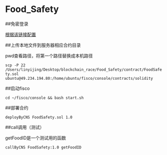 # Food_Safety
##免密登录

[根据该链接配置](<https://blog.csdn.net/github_35817521/article/details/53458217>)

##上传本地文件到服务器相应合约目录

pwd查看路径，将第一个路径替换成本机路径

`scp -P 22 /Users/linyijing/Desktop/blockchain_race/Food_Safety/contract/FoodSafety.sol ubuntu@49.234.194.80:/home/ubuntu/fisco/console/contracts/solidity`

##启动fisco

`cd ~/fisco/console && bash start.sh`

##部署合约

`deployByCNS FoodSafety.sol 1.0`

##call调用（测试） 

getFoodID是一个测试用的函数

`callByCNS FoodSafety:1.0 getFoodID`